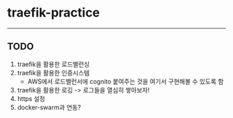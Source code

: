 # traefik-practice
---

## TODO
1. traefik을 활용한 로드밸런싱
2. traefik을 활용한 인증시스템
    - AWS에서 로드밸런서에 cognito 붙여주는 것을 여기서 구현해볼 수 있도록 함
3. traefik을 활용한 로깅 -> 로그들을 열심히 쌓아보자!
4. https 설정
5. docker-swarm과 연동?